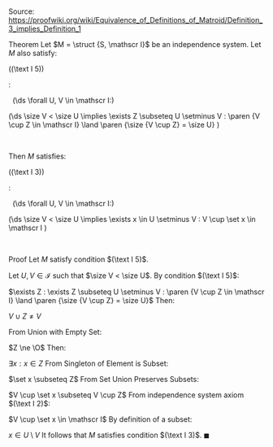 # 

Source: https://proofwiki.org/wiki/Equivalence_of_Definitions_of_Matroid/Definition_3_implies_Definition_1

Theorem
Let $M = \struct {S, \mathscr I}$ be an independence system.
Let $M$ also satisfy:




\((\text I 5)\)  

$:$  





  \(\ds \forall U, V \in \mathscr I:\)







\(\ds  \size V < \size U \implies \exists Z \subseteq U \setminus V : \paren {V \cup Z \in \mathscr I} \land \paren {\size {V \cup Z} = \size U} \)   

  


Then $M$ satisfies:




\((\text I 3)\)  

$:$  





  \(\ds \forall U, V \in \mathscr I:\)







\(\ds  \size V < \size U \implies \exists x \in U \setminus V : V \cup \set x \in \mathscr I \)   

  



Proof
Let $M$ satisfy condition $(\text I 5)$.

Let $U, V \in \mathscr I$ such that $\size V < \size U$.
By condition $(\text I 5)$:

$\exists Z : \exists Z \subseteq U \setminus V : \paren {V \cup Z \in \mathscr I} \land \paren {\size {V \cup Z} = \size U}$
Then:

$V \cup Z \ne V$

From Union with Empty Set:

$Z \ne \O$
Then:

$\exists x : x \in Z$
From Singleton of Element is Subset:

$\set x \subseteq Z$
From Set Union Preserves Subsets:

$V \cup \set x \subseteq V \cup Z$
From independence system axiom $(\text I 2)$:

$V \cup \set x \in \mathscr I$
By definition of a subset:

$x \in U \setminus V$
It follows that $M$ satisfies condition $(\text I 3)$.
$\blacksquare$





